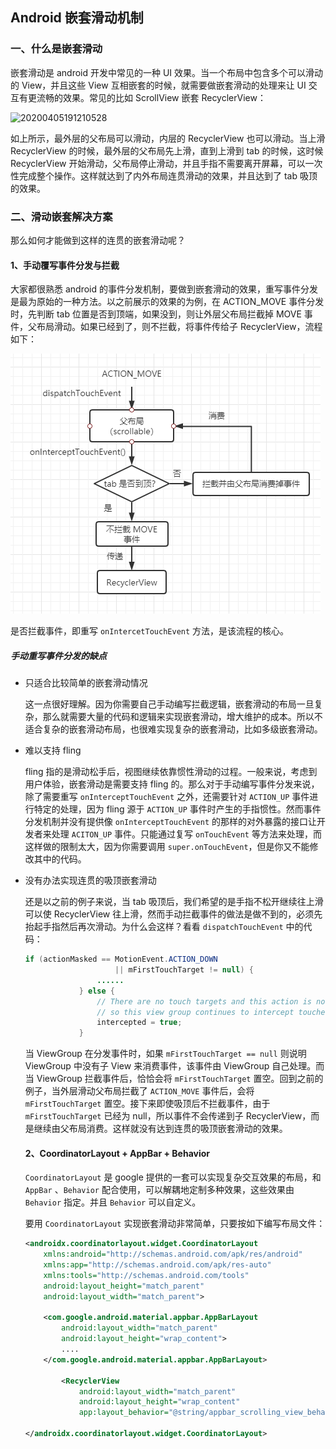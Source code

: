 ## Android 嵌套滑动机制

### 一、什么是嵌套滑动

嵌套滑动是 android 开发中常见的一种 UI 效果。当一个布局中包含多个可以滑动的 View，并且这些 View 互相嵌套的时候，就需要做嵌套滑动的处理来让 UI 交互有更流畅的效果。常见的比如 ScrollView 嵌套 RecyclerView：

![20200405191210528](C:%5CUsers%5Czxgu%5CDesktop%5C20200405191210528.gif)

如上所示，最外层的父布局可以滑动，内层的 RecyclerView 也可以滑动。当上滑 RecyclerView 的时候，最外层的父布局先上滑，直到上滑到 tab 的时候，这时候 RecyclerView 开始滑动，父布局停止滑动，并且手指不需要离开屏幕，可以一次性完成整个操作。这样就达到了内外布局连贯滑动的效果，并且达到了 tab 吸顶的效果。

### 二、滑动嵌套解决方案

那么如何才能做到这样的连贯的嵌套滑动呢？

#### 1、手动覆写事件分发与拦截

大家都很熟悉 android 的事件分发机制，要做到嵌套滑动的效果，重写事件分发是最为原始的一种方法。以之前展示的效果的为例，在 ACTION_MOVE 事件分发时，先判断 tab 位置是否到顶端，如果没到，则让外层父布局拦截掉 MOVE 事件，父布局滑动。如果已经到了，则不拦截，将事件传给子 RecyclerView，流程如下：

![image-20210304134358023](Android%20%E5%B5%8C%E5%A5%97%E6%BB%91%E5%8A%A8%E6%9C%BA%E5%88%B6.assets/image-20210304134358023.png)

是否拦截事件，即重写 `onIntercetTouchEvent` 方法，是该流程的核心。

##### 手动重写事件分发的缺点

* 只适合比较简单的嵌套滑动情况

  这一点很好理解。因为你需要自己手动编写拦截逻辑，嵌套滑动的布局一旦复杂，那么就需要大量的代码和逻辑来实现嵌套滑动，增大维护的成本。所以不适合复杂的嵌套滑动布局，也很难实现复杂的嵌套滑动，比如多级嵌套滑动。

* 难以支持 fling

  fling 指的是滑动松手后，视图继续依靠惯性滑动的过程。一般来说，考虑到用户体验，嵌套滑动是需要支持 fling 的。那么对于手动编写事件分发来说，除了需要重写 `onInterceptTouchEvent` 之外，还需要针对 `ACTION_UP` 事件进行特定的处理，因为 fling 源于 `ACTION_UP` 事件时产生的手指惯性。然而事件分发机制并没有提供像 `onInterceptTouchEvent` 的那样的对外暴露的接口让开发者来处理 `ACITON_UP` 事件。只能通过复写 `onTouchEvent` 等方法来处理，而这样做的限制太大，因为你需要调用 `super.onTouchEvent`，但是你又不能修改其中的代码。

* 没有办法实现连贯的吸顶嵌套滑动

  还是以之前的例子来说，当 tab 吸顶后，我们希望的是手指不松开继续往上滑可以使 RecyclerView 往上滑，然而手动拦截事件的做法是做不到的，必须先抬起手指然后再次滑动。为什么会这样？看看  `dispatchTouchEvent`  中的代码：

  ```java
  if (actionMasked == MotionEvent.ACTION_DOWN
                      || mFirstTouchTarget != null) {
                  ......
              } else {
                  // There are no touch targets and this action is not an initial down
                  // so this view group continues to intercept touches.
                  intercepted = true;
              }
  ```

  当 ViewGroup 在分发事件时，如果 `mFirstTouchTarget == null` 则说明 ViewGroup 中没有子 View 来消费事件，该事件由 ViewGroup 自己处理。而当 ViewGroup 拦截事件后，恰恰会将 `mFirstTouchTarget` 置空。回到之前的例子，当外层滑动父布局拦截了 `ACTION_MOVE` 事件后，会将 `mFirstTouchTarget` 置空。接下来即使吸顶后不拦截事件，由于 `mFirstTouchTarget` 已经为 null，所以事件不会传递到子 RecyclerView，而是继续由父布局消费。这样就没有达到连贯的吸顶嵌套滑动的效果。

  #### 2、CoordinatorLayout + AppBar + Behavior

  `CoordinatorLayout` 是 google 提供的一套可以实现复杂交互效果的布局，和 `AppBar` 、`Behavior` 配合使用，可以解耦地定制多种效果，这些效果由 `Behavior` 指定。并且 `Behavior` 可以自定义。

  要用 `CoordinatorLayout` 实现嵌套滑动非常简单，只要按如下编写布局文件：

  ```xml
  <androidx.coordinatorlayout.widget.CoordinatorLayout
      xmlns:android="http://schemas.android.com/apk/res/android"
      xmlns:app="http://schemas.android.com/apk/res-auto"
      xmlns:tools="http://schemas.android.com/tools"
      android:layout_height="match_parent"
      android:layout_width="match_parent">
  
      <com.google.android.material.appbar.AppBarLayout
          android:layout_width="match_parent"
          android:layout_height="wrap_content">
          ....
      </com.google.android.material.appbar.AppBarLayout>
  
          <RecyclerView
              android:layout_width="match_parent"
              android:layout_height="wrap_content"
              app:layout_behavior="@string/appbar_scrolling_view_behavior"/>
  
  </androidx.coordinatorlayout.widget.CoordinatorLayout>
  ```

  

  

